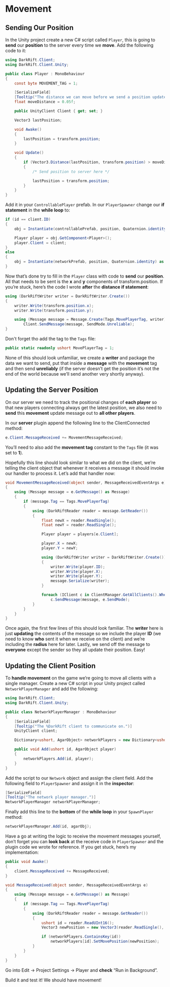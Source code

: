 # Movement
## Sending Our Position
In the Unity project create a new C# script called `Player`, this is going to **send** our **position** to the server every time we **move**. Add the following code to it:
```csharp
using DarkRift.Client;
using DarkRift.Client.Unity;

public class Player : MonoBehaviour
{
    const byte MOVEMENT_TAG = 1;

    [SerializeField]
    [Tooltip("The distance we can move before we send a position update.")]
    float moveDistance = 0.05f;

    public UnityClient Client { get; set; }

    Vector3 lastPosition;

    void Awake()
    {
        lastPosition = transform.position;
    }

    void Update()
    {
        if (Vector3.Distance(lastPosition, transform.position) > moveDistance)
        {
            /* Send position to server here */

            lastPosition = transform.position;
        }
    }
}
```
Add it in your `ControllablePlayer` prefab. In our `PlayerSpawner` change our **if statement** in the **while loop** to:
```csharp
if (id == client.ID)
{
    obj = Instantiate(controllablePrefab, position, Quaternion.identity) as GameObject;

    Player player = obj.GetComponent<Player>();
    player.Client = client;
}
else
{
    obj = Instantiate(networkPrefab, position, Quaternion.identity) as GameObject;
} 
```
Now that’s done try to fill in the `Player` class with code to **send** our **position**. All that needs to be sent is the **x** and **y** components of transform.position.
If you’re stuck, here’s the code I wrote **after** the **distance if statement**:
```csharp
using (DarkRiftWriter writer = DarkRiftWriter.Create())
{
    writer.Write(transform.position.x);
    writer.Write(transform.position.y);

    using (Message message = Message.Create(Tags.MovePlayerTag, writer))
        Client.SendMessage(message, SendMode.Unreliable);
}
```
Don't forget tho add the tag to the `Tags` file:
```csharp
public static readonly ushort MovePlayerTag = 1;
```
None of this should look unfamiliar, we create a **writer** and package the data we want to send, put that inside a **message** with the **movement** tag and then send **unreliably** (if the server doesn’t get the position it’s not the end of the world because we’ll send another very shortly anyway).

## Updating the Server Position
On our server we need to track the positional changes of **each player** so that new players connecting always get the latest position, we also need to **send** this **movement** update message out to **all other players**.

In our **server** plugin append the following line to the ClientConnected method:
```csharp
e.Client.MessageReceived += MovementMessageReceived;
```
You’ll need to also add the **movement tag** constant to the `Tags` file (it was set to **1**).

Hopefully this line should look similar to what we did on the client, we’re telling the client object that whenever it receives a message it should invoke our handler to process it. Let’s add that handler now:
```csharp
void MovementMessageReceived(object sender, MessageReceivedEventArgs e)
{
    using (Message message = e.GetMessage() as Message)
    {
        if (message.Tag == Tags.MovePlayerTag)
        {
            using (DarkRiftReader reader = message.GetReader())
            {
                float newX = reader.ReadSingle();
                float newY = reader.ReadSingle();

                Player player = players[e.Client];

                player.X = newX;
                player.Y = newY;

                using (DarkRiftWriter writer = DarkRiftWriter.Create())
                {
                    writer.Write(player.ID);
                    writer.Write(player.X);
                    writer.Write(player.Y);
                    message.Serialize(writer);
                }

                foreach (IClient c in ClientManager.GetAllClients().Where(x => x != e.Client))
                    c.SendMessage(message, e.SendMode);
            }
        }
    }
}
```
Once again, the first few lines of this should look familiar. The **writer** here is just **updating** the contents of the message so we include the player **ID** (we need to know **who** sent it when we receive on the client) and we’re including the **radius** here for later. Lastly, we send off the message to **everyone** except the sender so they all update their position. Easy!
        
## Updating the Client Position
To **handle movement** on the game we’re going to move all clients with a single manager. Create a new C# script in your Unity project called `NetworkPlayerManager` and add the following:
```csharp
using DarkRift.Client;
using DarkRift.Client.Unity;

public class NetworkPlayerManager : MonoBehaviour
{
    [SerializeField]
    [Tooltip("The %DarkRift client to communicate on.")]
    UnityClient client;

    Dictionary<ushort, AgarObject> networkPlayers = new Dictionary<ushort, AgarObject>();

    public void Add(ushort id, AgarObject player)
    {
        networkPlayers.Add(id, player);
    }
}
```
Add the script to our `Network` object and assign the client field. Add the following field to `PlayerSpawner` and assign it in the **inspector**:
```csharp
[SerializeField]
[Tooltip("The network player manager.")]
NetworkPlayerManager networkPlayerManager;
```
Finally add this line to the **bottom** of the **while loop** in your `SpawnPlayer` method:
```csharp
networkPlayerManager.Add(id, agarObj);
```
Have a go at writing the logic to receive the movement messages yourself, don’t forget you can **look back** at the receive code in `PlayerSpawner` and the plugin code we wrote for reference. If you get stuck, here’s my implementation:
```csharp
public void Awake()
{
    client.MessageReceived += MessageReceived;
}

void MessageReceived(object sender, MessageReceivedEventArgs e)
{
    using (Message message = e.GetMessage() as Message)
    {
        if (message.Tag == Tags.MovePlayerTag)
        {
            using (DarkRiftReader reader = message.GetReader())
            {
                ushort id = reader.ReadUInt16();
                Vector3 newPosition = new Vector3(reader.ReadSingle(), reader.ReadSingle(), 0);

                if (networkPlayers.ContainsKey(id)) 
                    networkPlayers[id].SetMovePosition(newPosition);
            }
        }
    }
}
```
Go into Edit -> Project Settings -> Player and **check** “Run in Background”.

Build it and test it! We should have movement!
